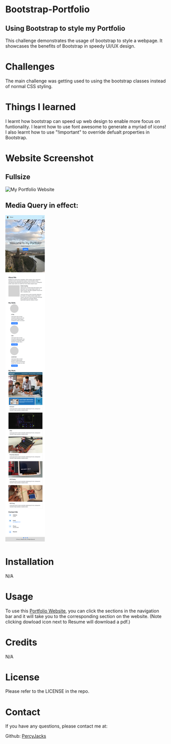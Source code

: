 # Bootstrap-Portfolio
## Using Bootstrap to style my Portfolio

This challenge demonstrates the usage of bootstrap to style a webpage. It showcases the benefits of Bootstrap in speedy UI/UX design.

# Challenges

The main challenge was getting used to using the bootstrap classes instead of normal CSS styling.

# Things I learned

I learnt how bootstrap can speed up web design to enable more focus on funtionality. I learnt how to use font awesome to generate a myriad of icons! I also learnt how to use "!important" to override defualt properties in Bootstrap.

# Website Screenshot

## Fullsize

![My Portfolio Website](assets/images/percyjacks.github.io_Bootstrap-Portfolio_.png)

## Media Query in effect:

![My Portfolio Website](assets/images/percyjacks.github.io_Bootstrap-Portfolio_2.png)

# Installation

N/A

# Usage

To use this [Portfolio Website](https://percyjacks.github.io/Bootstrap-Portfolio/), you can click the sections in the navigation bar and it will take you to the corresponding section on the website. (Note clicking dowload icon next to Resume will download a pdf.)

# Credits

N/A

# License

Please refer to the LICENSE in the repo.

# Contact

If you have any questions, please contact me at:

Github: [PercyJacks](https://github.com/PercyJacks)
